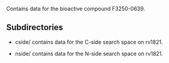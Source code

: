 Contains data for the bioactive compound F3250-0639.

## Subdirectories

- cside/ contains data for the C-side search space on rv1821.

- nside/ contains data for the N-side search space on rv1821.

